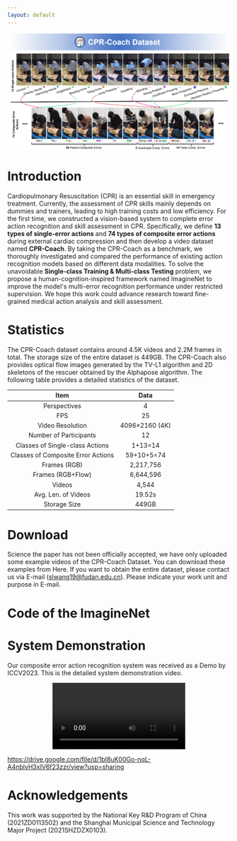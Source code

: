 ```yaml
---
layout: default
---
```


<style>
table {
  margin-left: auto;
  margin-right: auto;
}
video {
  display: block;
  margin-left: auto;
  margin-right: auto;
}
</style>

![img](./CPR-Coach.png)
# Introduction
Cardiopulmonary Resuscitation (CPR) is an essential skill in emergency treatment. Currently, the assessment of CPR skills mainly depends on dummies and trainers, leading to high training costs and low efficiency. For the first time, we constructed a vision-based system to complete error action recognition and skill assessment in CPR. 
Specifically, we define **13 types of single-error actions** and **74 types of composite error actions** during external cardiac compression and then develop a video dataset named **CPR-Coach**.
By taking the CPR-Coach as a benchmark, we thoroughly investigated and compared the performance of existing action recognition models based on different data modalities.
To solve the unavoidable **Single-class Training & Multi-class Testing** problem, we propose a human-cognition-inspired framework named ImagineNet to improve the model's multi-error recognition performance under restricted supervision.
We hope this work could advance research toward fine-grained medical action analysis and skill assessment.

# Statistics
The CPR-Coach dataset contains around 4.5K videos and 2.2M frames in total. The storage size of the entire dataset is 449GB. 
The CPR-Coach also provides optical flow images generated by the TV-L1 algorithm and 2D skeletons of the rescuer obtained by the Alphapose algorithm.
The following table provides a detailed statistics of the dataset.

| Item          | Data   |
| :-----------:     | :-----------: |
| Perspectives        | 4         |
| FPS               | 25         |
| Video Resolution |  4096×2160 (4K) |
| Number of Participants |  12  |
| Classes of Single-class Actions |  1+13=14 |
| Classes of Composite Error Actions |  59+10+5=74 |
| Frames (RGB)  | 2,217,756 |
| Frames (RGB+Flow)  | 6,644,596 |
| Videos  | 4,544 |
| Avg. Len. of Videos |  19.52s |
| Storage Size  | 449GB |

# Download
Science the paper has not been officially accepted, we have only uploaded some example videos of the CPR-Coach Dataset. You can download these examples from Here. If you want to obtain the entire dataset, please contact us via E-mail ([slwang19@fudan.edu.cn](slwang19@fudan.edu.cn)). Please indicate your work unit and purpose in E-mail.

# Code of the ImagineNet


# System Demonstration
Our composite error action recognition system was received as a Demo by ICCV2023. This is the detailed system demonstration video.

<video controls>
  <source src="imgs/Demo Video_CPR-Coach" type="video/mp4">
</video>

https://drive.google.com/file/d/1bI8uK00Go-nqL-A4nblvH3xIV6f23zzr/view?usp=sharing


# Acknowledgements
This work was supported by the National Key R&D Program of China (2021ZD0113502) and the Shanghai Municipal Science and Technology Major Project (2021SHZDZX0103).

<!-- <video src="./imgs/Demo%20Video_CPR-Coach.mp4" width="800px" controls="controls"></video> -->
<!-- height="600px"  -->
